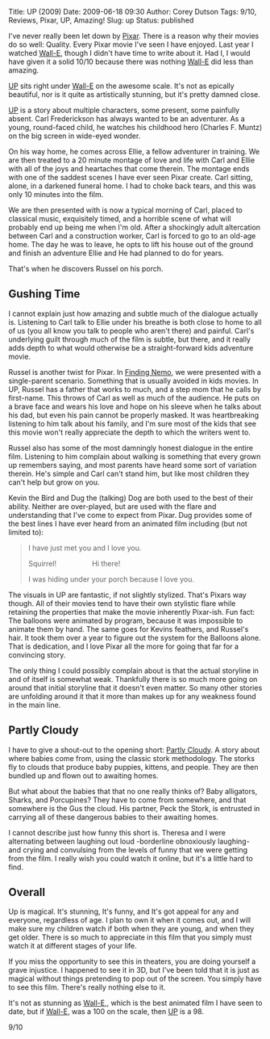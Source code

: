 Title: UP (2009)
Date: 2009-06-18 09:30
Author: Corey Dutson
Tags: 9/10, Reviews, Pixar, UP, Amazing!
Slug: up
Status: published

I've never really been let down by
[Pixar](http://www.pixar.com/index.html "Pixar.com"). There is a reason
why their movies do so well: Quality. Every Pixar movie I've seen I have
enjoyed. Last year I watched
[Wall-E,](http://www.pixar.com/featurefilms/walle/ "Pixar.com: Wall-E")
though I didn't have time to write about it. Had I, I would have given
it a solid 10/10 because there was nothing
[Wall-E](http://www.pixar.com/featurefilms/walle/ "Pixar.com: Wall-E")
did less than amazing.

[UP](http://www.pixar.com/featurefilms/up/ "Pixar.com: UP") sits right
under
[Wall-E](http://www.pixar.com/featurefilms/walle/ "Pixar.com: Wall-E")
on the awesome scale. It's not as epically beautiful, nor is it quite as
artistically stunning, but it's pretty damned close.


<!-- PELICAN_END_SUMMARY -->

[UP](http://www.pixar.com/featurefilms/up/ "Pixar.com: UP") is a story
about multiple characters, some present, some painfully absent. Carl
Frederickson has always wanted to be an adventurer. As a young,
round-faced child, he watches his childhood hero (Charles F. Muntz) on
the big screen in wide-eyed wonder.

On his way home, he comes across Ellie, a fellow adventurer in training.
We are then treated to a 20 minute montage of love and life with Carl
and Ellie with all of the joys and heartaches that come therein. The
montage ends with one of the saddest scenes I have ever seen Pixar
create. Carl sitting, alone, in a darkened funeral home. I had to choke
back tears, and this was only 10 minutes into the film.

We are then presented with is now a typical morning of Carl, placed to
classical music, exquisitely timed, and a horrible scene of what will
probably end up being me when I'm old. After a shockingly adult
altercation between Carl and a construction worker, Carl is forced to go
to an old-age home. The day he was to leave, he opts to lift his house
out of the ground and finish an adventure Ellie and He had planned to do
for years.

That's when he discovers Russel on his porch.

Gushing Time
------------

I cannot explain just how amazing and subtle much of the dialogue
actually is. Listening to Carl talk to Ellie under his breathe is both
close to home to all of us (you all know you talk to people who aren't
there) and painful. Carl's underlying guilt through much of the film is
subtle, but there, and it really adds depth to what would otherwise be a
straight-forward kids adventure movie.

Russel is another twist for Pixar. In [Finding
Nemo](http://www.pixar.com/featurefilms/nemo/ "Pixar.com: Finding Nemo"),
we were presented with a single-parent scenario. Something that is
usually avoided in kids movies. In UP, Russel has a father that works to
much, and a step mom that he calls by first-name. This throws of Carl as
well as much of the audience. He puts on a brave face and wears his love
and hope on his sleeve when he talks about his dad, but even his pain
cannot be properly masked. It was heartbreaking listening to him talk
about his family, and I'm sure most of the kids that see this movie
won't really appreciate the depth to which the writers went to.

Russel also has some of the most damningly honest dialogue in the entire
film. Listening to him complain about walking is something that every
grown up remembers saying, and most parents have heard some sort of
variation therein. He's simple and Carl can't stand him, but like most
children they can't help but grow on you.

Kevin the Bird and Dug the (talking) Dog are both used to the best of
their ability. Neither are over-played, but are used with the flare and
understanding that I've come to expect from Pixar. Dug provides some of
the best lines I have ever heard from an animated film including (but
not limited to):

> I have just met you and I love you.
>
> Squirrel!                  Hi there!
>
> I was hiding under your porch because I love you.

The visuals in UP are fantastic, if not slightly stylized. That's Pixars
way though. All of their movies tend to have their own stylistic flare
while retaining the properties that make the movie inherently Pixar-ish.
Fun fact: The balloons were animated by program, because it was
impossible to animate them by hand. The same goes for Kevins feathers,
and Russel's hair. It took them over a year to figure out the system for
the Balloons alone. That is dedication, and I love Pixar all the more
for going that far for a convincing story.

The only thing I could possibly complain about is that the actual
storyline in and of itself is somewhat weak. Thankfully there is so much
more going on around that initial storyline that it doesn't even matter.
So many other stories are unfolding around it that it more than makes up
for any weakness found in the main line.



Partly Cloudy
-------------

I have to give a shout-out to the opening short: [Partly
Cloudy](http://www.pixar.com/shorts/pc/index.html "Pixar.com: Partly Cloudy").
A story about where babies come from, using the classic stork
methodology. The storks fly to clouds that produce baby puppies,
kittens, and people. They are then bundled up and flown out to awaiting
homes.

But what about the babies that that no one really thinks of? Baby
alligators, Sharks, and Porcupines? They have to come from somewhere,
and that somewhere is the Gus the cloud. His partner, Peck the Stork, is
entrusted in carrying all of these dangerous babies to their awaiting
homes.

I cannot describe just how funny this short is. Theresa and I were
alternating between laughing out loud -borderline obnoxiously laughing-
and crying and convulsing from the levels of funny that we were getting
from the film. I really wish you could watch it online, but it's a
little hard to find.

Overall
-------

Up is magical. It's stunning, It's funny, and It's got appeal for any
and everyone, regardless of age. I plan to own it when it comes out, and
I will make sure my children watch if both when they are young, and when
they get older. There is so much to appreciate in this film that you
simply must watch it at different stages of your life.

If you miss the opportunity to see this in theaters, you are doing
yourself a grave injustice. I happened to see it in 3D, but I've been
told that it is just as magical without things pretending to pop out of
the screen. You simply have to see this film. There's really nothing
else to it.

It's not as stunning as
[Wall-E,](http://www.pixar.com/featurefilms/walle/ "Pixar.com: Wall-E"),
which is the best animated film I have seen to date, but if
[Wall-E,](http://www.pixar.com/featurefilms/walle/ "Pixar.com: Wall-E")
was a 100 on the scale, then
[UP](http://disney.go.com/disneypictures/up/ "Pixar.com: UP") is a 98.

9/10
